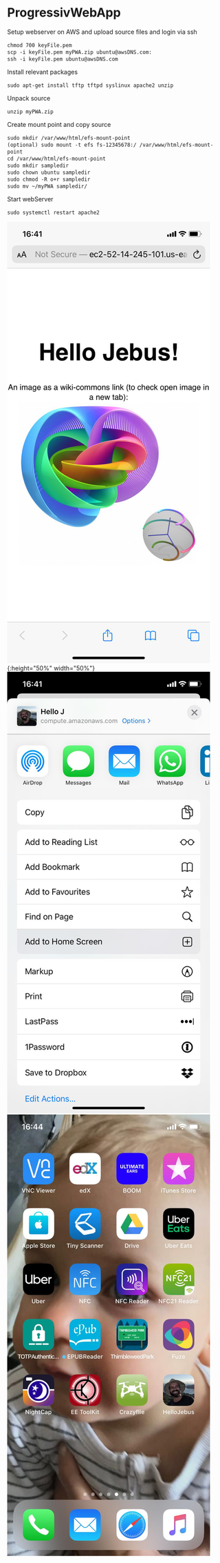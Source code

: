 # ProgressivWebApp

Setup webserver on AWS and upload source files and login via ssh
```
chmod 700 keyFile.pem
scp -i keyFile.pem myPWA.zip ubuntu@awsDNS.com:
ssh -i keyFile.pem ubuntu@awsDNS.com
```

Install relevant packages
```
sudo apt-get install tftp tftpd syslinux apache2 unzip
```

Unpack source
```
unzip myPWA.zip
```

Create mount point and copy source
```
sudo mkdir /var/www/html/efs-mount-point
(optional) sudo mount -t efs fs-12345678:/ /var/www/html/efs-mount-point
cd /var/www/html/efs-mount-point 
sudo mkdir sampledir
sudo chown ubuntu sampledir
sudo chmod -R o+r sampledir
sudo mv ~/myPWA sampledir/
```

Start webServer
```
sudo systemctl restart apache2
```


![](./screenshot03.png){:height="50%" width="50%"}
![Hello World Screenshot02](./screenshot02.jpeg "Hello World Screenshot02")
![Hello World Screenshot03](./screenshot01.jpeg "Hello World Screenshot01")
